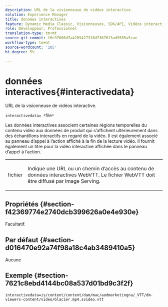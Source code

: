 ```yaml
---
description: URL de la visionneuse de vidéos interactive.
solution: Experience Manager
title: données interactives
feature: Dynamic Media Classic, Visionneuses, SDK/API, Vidéos interactives
role: Développeur, Professionnel
translation-type: tm+mt
source-git-commit: f6c97606d7a4209427316d7367013ad9585a5cae
workflow-type: tm+mt
source-wordcount: '105'
ht-degree: 5%

---
```



# données interactives{#interactivedata}

URL de la visionneuse de vidéos interactive.

`interactivedata= *`file`*`

Les données interactives associent certaines régions temporelles du contenu vidéo aux données de produit qui s’affichent ultérieurement dans des échantillons interactifs en regard de la vidéo. Il est également associé au panneau d’appel à l’action affiché à la fin de la lecture vidéo. Il fournit également un titre pour la vidéo interactive affichée dans le panneau d’appel à l’action.

<table id="table_C616483932C2482CA9794DDD7313FD7C"> 
 <tbody> 
  <tr> 
   <td colname="col1"> <p> <span class="codeph"> <span class="varname"> fichier</span> </span> </p> </td> 
   <td colname="col2"> <p> Indique une URL ou un chemin d’accès au contenu de données interactives WebVTT. Le fichier WebVTT doit être diffusé par Image Serving. </p> </td> 
  </tr> 
 </tbody> 
</table>

## Propriétés {#section-f42369774e2740dcb399626a0e4e930e}

Facultatif.

## Par défaut {#section-d016470e92a74f98a18c4ab3489410a5}

Aucune

## Exemple {#section-7621c8ebd4144bc08a537d01bd9c3f2f}

```
interactivedata=is/content/content/dam/mac/aodmarketingna/_VTT/dm-viewers-content/video/Glacier.mp4.svideo.vtt
```

